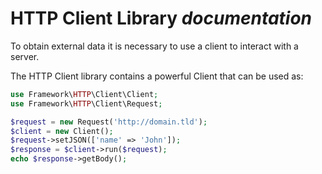 # HTTP Client Library *documentation*

To obtain external data it is necessary to use a client to interact with a server.

The HTTP Client library contains a powerful Client that can be used as:

```php
use Framework\HTTP\Client\Client;
use Framework\HTTP\Client\Request;

$request = new Request('http://domain.tld');
$client = new Client();
$request->setJSON(['name' => 'John']);
$response = $client->run($request);
echo $response->getBody();
```
